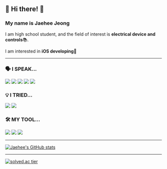 ## 👋 Hi there! 👋
### My name is Jaehee Jeong
I am high school student, and the field of interest is **electrical device and controls**📚.

I am interested in **iOS developing**📱

---------------------------------------------------------------
### 🗣 **I SPEAK...**
<img src="https://img.shields.io/badge/C-A8B9CC?style=flat-square&logo=C&logoColor=white"/></a>
<img src="https://img.shields.io/badge/Java-007396?style=flat-square&logo=Java&logoColor=white"/></a>
<img src="https://img.shields.io/badge/JavaScript-F7DF1E?style=flat-square&logo=JavaScript&logoColor=white"/></a>
<img src="https://img.shields.io/badge/Swift-FA7343?style=flat-square&logo=Swift&logoColor=white"/></a>
<img src="https://img.shields.io/badge/Python-3766AB?style=flat-square&logo=Python&logoColor=white"/></a>

### 💡 **I TRIED...**
<img src="https://img.shields.io/badge/HTML5-E34F26?style=flat-square&logo=HTML5&logoColor=white"/></a>
<img src="https://img.shields.io/badge/UIkit-2396F3?style=flat-square&logo=UIkit&logoColor=white"/></a>

### 🛠 **MY TOOL...**
<img src="https://img.shields.io/badge/Xcode-147EFB?style=flat-square&logo=Xcode&logoColor=white"/></a>
<img src="https://img.shields.io/badge/PyCharm-000000?style=flat-square&logo=PyCharm&logoColor=white"/></a>
<img src="https://img.shields.io/badge/IntelliJIDEA-000000?style=flat-square&logo=IntelliJIDEA&logoColor=white"/></a>

-----------------------------------------------------------------
[![Jaehee's GitHub stats](https://github-readme-stats.vercel.app/api?username=Gepoche)](https://github.com/anuraghazra/github-readme-stats)

--------------------------------------------------------------------
[![solved.ac tier](http://mazassumnida.wtf/api/v2/generate_badge?boj=forche)](https://solved.ac/forche)
<!--
**Gepoche/Gepoche** is a ✨ _special_ ✨ repository because its `README.md` (this file) appears on your GitHub profile.

Here are some ideas to get you started:

- 🔭 I’m currently working on ...
- 🌱 I’m currently learning ...
- 👯 I’m looking to collaborate on ...
- 🤔 I’m looking for help with ...
- 💬 Ask me about ...
- 📫 How to reach me: ...
- 😄 Pronouns: ...
- ⚡ Fun fact: ...
-->
